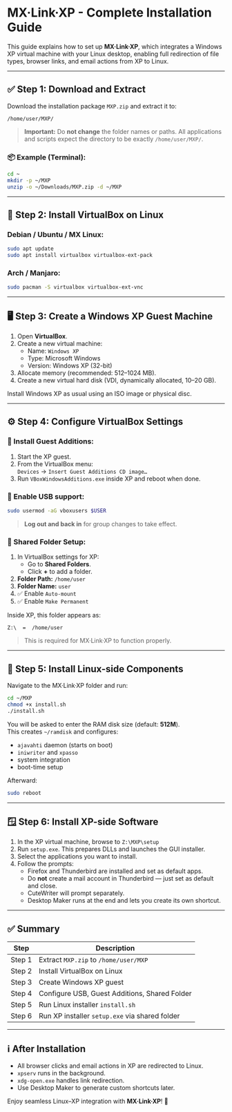 # MX·Link·XP - Complete Installation Guide

This guide explains how to set up **MX·Link·XP**, which integrates a Windows XP virtual machine with your Linux desktop, enabling full redirection of file types, browser links, and email actions from XP to Linux.

---

## ✅ Step 1: Download and Extract

Download the installation package `MXP.zip` and extract it to:

```
/home/user/MXP/
```

> **Important:** Do **not change** the folder names or paths. All applications and scripts expect the directory to be exactly `/home/user/MXP/`.

### 📦 Example (Terminal):

```bash
cd ~
mkdir -p ~/MXP
unzip -o ~/Downloads/MXP.zip -d ~/MXP
```

---

## 🧰 Step 2: Install VirtualBox on Linux

### Debian / Ubuntu / MX Linux:

```bash
sudo apt update
sudo apt install virtualbox virtualbox-ext-pack
```

### Arch / Manjaro:

```bash
sudo pacman -S virtualbox virtualbox-ext-vnc
```

---

## 🖥️ Step 3: Create a Windows XP Guest Machine

1. Open **VirtualBox**.
2. Create a new virtual machine:
   - Name: `Windows XP`
   - Type: Microsoft Windows
   - Version: Windows XP (32-bit)
3. Allocate memory (recommended: 512–1024 MB).
4. Create a new virtual hard disk (VDI, dynamically allocated, 10–20 GB).

Install Windows XP as usual using an ISO image or physical disc.

---

## ⚙️ Step 4: Configure VirtualBox Settings

### 🧩 Install Guest Additions:

1. Start the XP guest.
2. From the VirtualBox menu:  
   `Devices` → `Insert Guest Additions CD image…`
3. Run `VBoxWindowsAdditions.exe` inside XP and reboot when done.

### 🧷 Enable USB support:

```bash
sudo usermod -aG vboxusers $USER
```

> **Log out and back in** for group changes to take effect.

### 📁 Shared Folder Setup:

1. In VirtualBox settings for XP:
   - Go to **Shared Folders**.
   - Click **+** to add a folder.
2. **Folder Path:** `/home/user`
3. **Folder Name:** `user`
4. ✅ Enable `Auto-mount`
5. ✅ Enable `Make Permanent`

Inside XP, this folder appears as:

```
Z:\  =  /home/user
```

> This is required for MX·Link·XP to function properly.

---

## 🐧 Step 5: Install Linux-side Components

Navigate to the MX·Link·XP folder and run:

```bash
cd ~/MXP
chmod +x install.sh
./install.sh
```

You will be asked to enter the RAM disk size (default: **512M**).  
This creates `~/ramdisk` and configures:

- `ajavahti` daemon (starts on boot)
- `iniwriter` and `xpasso`
- system integration
- boot-time setup

Afterward:

```bash
sudo reboot
```

---

## 🪟 Step 6: Install XP-side Software

1. In the XP virtual machine, browse to `Z:\MXP\setup`
2. Run `setup.exe`. This prepares DLLs and launches the GUI installer.
3. Select the applications you want to install.
4. Follow the prompts:
   - Firefox and Thunderbird are installed and set as default apps.
   - Do **not** create a mail account in Thunderbird — just set as default and close.
   - CuteWriter will prompt separately.
   - Desktop Maker runs at the end and lets you create its own shortcut.

---

## ✅ Summary

| Step                | Description                                      |
|---------------------|--------------------------------------------------|
| Step 1              | Extract `MXP.zip` to `/home/user/MXP`            |
| Step 2              | Install VirtualBox on Linux                      |
| Step 3              | Create Windows XP guest                          |
| Step 4              | Configure USB, Guest Additions, Shared Folder    |
| Step 5              | Run Linux installer `install.sh`                 |
| Step 6              | Run XP installer `setup.exe` via shared folder   |

---

## ℹ️ After Installation

- All browser clicks and email actions in XP are redirected to Linux.
- `xpserv` runs in the background.
- `xdg-open.exe` handles link redirection.
- Use Desktop Maker to generate custom shortcuts later.

Enjoy seamless Linux–XP integration with **MX·Link·XP**! 🎉
